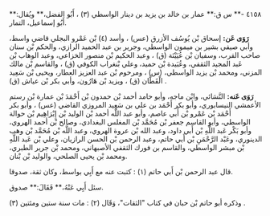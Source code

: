 ٤١٥٨ -** س ق:** عمار بن خالد بن يزيد بن دينار الواسطي (٣) ، أَبُو الفضل،** ويُقال:** أَبُو إسماعيل، التمار.

**رَوَى عَن:** إسحاق بْن يُوسُف الأزرق (عس) ، وأسد (٤) بْن عَمْرو البجلي قاضي واسط، وأبي صيفي بشير بن ميمون الواسطي، وجرير بن عبد الحميد الرازي، والحكم بْن سنان صاحب القرب، وسفيان بْن عُيَيْنَة (ق) ، وعبد الحكيم بْن منصور الخزاعي، وعبد الوهاب بْن عَبد المجيد الثقفي، وعُبَيدة بْن حميد، وعلي بْنغراب الكوفي (ق) ، والقاسم بْن مالك المزني، ومحمد بْن يزيد الواسطي، (س) ، ومرحوم بْن عبد العزيز العطار، ويحيى بْن سَعِيد الْقَطَّان (ق) ، ويزيد بْن هَارُون، وأبي بكر بْن عياش (ق) .

**رَوَى عَنه:** النَّسَائي، وابْن ماجه، وأبو حامد أحمد بْن حمدون بْن أَحْمَدَ بْن عمارة بْن رستم الأعمشي النيسابوري، وأبو بكر أَحْمَد بن علي بن سَعِيد المروزي القاضي (عس) ، وأبو بكر أَحْمَد بْن عَمْرو بْن أَبي عاصم، وأبو عبد اللَّه أحمد بْن الوليد بْن إِبْرَاهِيم بْن حوالة الواسطي، وأبو القاسم جعفر بْن مُحَمَّد بْن المغلس البغدادي، وصالح بْن أحمد الهروي، وأبو بَكْر عَبد اللَّهِ بْن أَبي داود، وعبد الله بْن عروة الهروي، وعبد اللَّه بْن مُحَمَّد بْن وهب الدينوري، وعَبْد الرَّحْمَنِ بْن أَبي حاتم، وعبد الرحمن بْن الحسن الرازيان، وعلي بْن عَبد اللَّهِ بْن مبشر الواسطي، والقاسم بن فورك الثقفي الأصبهاني، ومحمد بْن جرير الطبري، ومحمد بْن يحيى الصلحي، والوليد بْن بْنان.

قال عبد الرحمن بْن أَبي حاتم (١) : كتبت عنه مع أَبِي بواسط، وكان ثقة، صدوقا.

سئل أَبِي عَنْهُ،** فَقَالَ:** صدوق.

وذكره أبو حاتم بْن حبان في كتاب "الثقات"، وَقَال (٢) : مات سنة ستين ومئتين (٣) .
